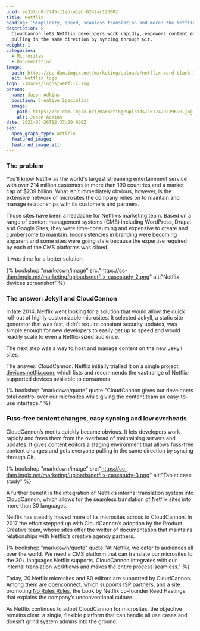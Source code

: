 ```yaml
---
uuid: ee337cd8-7745-11ed-a1eb-0242ac120002
title: Netflix
heading: 'Simplicity, speed, seamless translation and more: the Netflix story'
description: >-
  CloudCannon lets Netflix developers work rapidly, empowers content editors, and gets everyone
  pulling in the same direction by syncing through Git.
weight: 1
categories:
  - Microsites
  - Documentation
image: 
  path: https://cc-dam.imgix.net/marketing/uploads/netflix-card-black-1.png
  alt: Netflix logo
logo: /images/logos/netflix.svg
person:
  name: Jason Adkins
  position: Creative Specialist
  image: 
    path: https://cc-dam.imgix.net/marketing/uploads/1517429239690.jpg
    alt: Jason Adkins
date: 2021-03-26T12:37:00.000Z
seo:
  open_graph_type: article
  featured_image:
  featured_image_alt:
---
```

### The problem

You’ll know Netflix as the world's largest streaming entertainment service
with over 214 million customers in more than 190 countries and a market
cap of $239 billion. What isn’t immediately obvious, however, is the
extensive network of microsites the company relies on to maintain and
manage relationships with its customers and partners.

Those sites have been a headache for Netflix’s marketing team. Based on a
range of content management systems (CMS) including WordPress, Drupal and
Google Sites, they were time-consuming and expensive to create and
cumbersome to maintain. Inconsistencies in branding were becoming apparent
and some sites were going stale because the expertise required by each of
the CMS platforms was siloed.

It was time for a better solution.


{% bookshop "markdown/image" src:"https://cc-dam.imgix.net/marketing/uploads/netflix-casestudy-2.png" alt:"Netflix devices screenshot" %}

### The answer: Jekyll and CloudCannon

In late 2014, Netflix went looking for a solution that would allow the
quick roll-out of highly customizable microsites. It selected Jekyll, a
static site generator that was fast, didn’t require constant security
updates, was simple enough for new developers to easily get up to speed
and would readily scale to even a Netflix-sized audience.

The next step was a way to host and manage content on the new Jekyll
sites.

The answer: CloudCannon. Netflix initially trialled it on a single
project, [devices.netflix.com](https://devices.netflix.com/en/), which
lists and recommends the vast range of Netflix-supported devices available
to consumers.

{% bookshop "markdown/quote" quote:"CloudCannon gives our developers total control over our microsites while giving the content team an easy-to-use interface." %}

### Fuss-free content changes, easy syncing and low overheads

CloudCannon’s merits quickly became obvious. It lets developers work rapidly and frees them from the overhead of maintaining servers and updates. It gives content editors a staging environment that allows fuss-free content changes and gets everyone pulling in the same direction by syncing through Git. 

{% bookshop "markdown/image" src:"https://cc-dam.imgix.net/marketing/uploads/netflix-casestudy-3.png" alt:"Tablet case study" %}

A further benefit is the integration of Netflix’s internal translation system into CloudCannon, which allows for the seamless translation of Netflix sites into more than 30 languages.

Netflix has steadily moved more of its microsites across to CloudCannon. In 2017 the effort stepped up with CloudCannon’s adoption by the Product Creative team, whose sites offer the welter of documentation that maintains relationships with Netflix’s creative agency partners.


{% bookshop "markdown/quote" quote:"At Netflix, we cater to audiences all over the world. We need a CMS platform that can translate our microsites to the 30+ languages Netflix supports. CloudCannon integrates with our internal translation workflows and makes the entire process seamless." %}

Today, 20 Netflix microsites and 80 editors are supported by CloudCannon.
Among them are [openconnect](https://openconnect.netflix.com/en_gb/),
which supports ISP partners, and a site promoting [No Rules
Rules](https://www.norulesrules.com/), the book by Netflix co-founder Reed
Hastings that explains the company’s unconventional culture.


As Netflix continues to adopt CloudCannon for microsites, the objective
remains clear: a single, flexible platform that can handle all use cases
and doesn’t grind system admins into the ground.